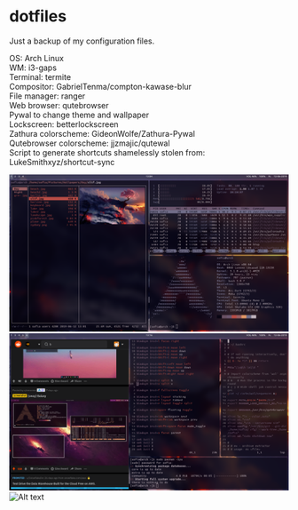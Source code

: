 # dotfiles

Just a backup of my configuration files.

OS: Arch Linux\
WM: i3-gaps\
Terminal: termite\
Compositor: GabrielTenma/compton-kawase-blur\
File manager: ranger\
Web browser: qutebrowser\
Pywal to change theme and wallpaper\
Lockscreen: betterlockscreen\
Zathura colorscheme: GideonWolfe/Zathura-Pywal\
Qutebrowser colorscheme: jjzmajic/qutewal\
Script to generate shortcuts shamelessly stolen from: LukeSmithxyz/shortcut-sync

![Alt text](Pictures/Screenshots/2019-06-12T13:04:54+03:00.png?raw=true "Screenshot")
![Alt text](Pictures/Screenshots/2019-06-12T13:16:15+03:00.png?raw=true "Screenshot")
![Alt text](Pictures/2019-06-12T13:26:56+03:00.png?raw=true "Screenshot")

